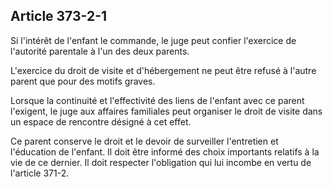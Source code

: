 Article 373-2-1
----
Si l'intérêt de l'enfant le commande, le juge peut confier l'exercice de
l'autorité parentale à l'un des deux parents.

L'exercice du droit de visite et d'hébergement ne peut être refusé à l'autre
parent que pour des motifs graves.

Lorsque la continuité et l'effectivité des liens de l'enfant avec ce parent
l'exigent, le juge aux affaires familiales peut organiser le droit de visite
dans un espace de rencontre désigné à cet effet.

Ce parent conserve le droit et le devoir de surveiller l'entretien et
l'éducation de l'enfant. Il doit être informé des choix importants relatifs à la
vie de ce dernier. Il doit respecter l'obligation qui lui incombe en vertu de
l'article 371-2.
